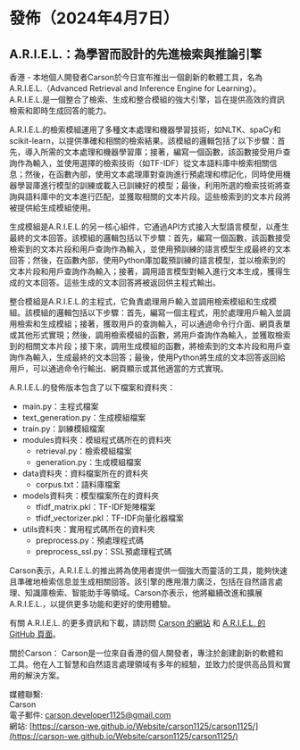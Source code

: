 # 發佈（2024年4月7日）

## A.R.I.E.L.：為學習而設計的先進檢索與推論引擎

香港 - 本地個人開發者Carson於今日宣布推出一個創新的軟體工具，名為A.R.I.E.L.（Advanced Retrieval and Inference Engine for Learning）。A.R.I.E.L.是一個整合了檢索、生成和整合模組的強大引擎，旨在提供高效的資訊檢索和即時生成回答的能力。

A.R.I.E.L.的檢索模組運用了多種文本處理和機器學習技術，如NLTK、spaCy和scikit-learn，以提供準確和相關的檢索結果。該模組的邏輯包括了以下步驟：首先，導入所需的文本處理和機器學習庫；接著，編寫一個函數，該函數接受用戶查詢作為輸入，並使用選擇的檢索技術（如TF-IDF）從文本語料庫中檢索相關信息；然後，在函數內部，使用文本處理庫對查詢進行預處理和標記化，同時使用機器學習庫進行模型的訓練或載入已訓練好的模型；最後，利用所選的檢索技術將查詢與語料庫中的文本進行匹配，並獲取相關的文本片段。這些檢索到的文本片段將被提供給生成模組使用。

生成模組是A.R.I.E.L.的另一核心組件，它通過API方式接入大型語言模型，以產生最終的文本回答。該模組的邏輯包括以下步驟：首先，編寫一個函數，該函數接受檢索到的文本片段和用戶查詢作為輸入，並使用預訓練的語言模型生成最終的文本回答；然後，在函數內部，使用Python庫加載預訓練的語言模型，並以檢索到的文本片段和用戶查詢作為輸入；接著，調用語言模型對輸入進行文本生成，獲得生成的文本回答。這些生成的文本回答將被返回供主程式輸出。

整合模組是A.R.I.E.L.的主程式，它負責處理用戶輸入並調用檢索模組和生成模組。該模組的邏輯包括以下步驟：首先，編寫一個主程式，用於處理用戶輸入並調用檢索和生成模組；接著，獲取用戶的查詢輸入，可以通過命令行介面、網頁表單或其他形式實現；然後，調用檢索模組的函數，將用戶查詢作為輸入，並獲取檢索到的相關文本片段；接下來，調用生成模組的函數，將檢索到的文本片段和用戶查詢作為輸入，生成最終的文本回答；最後，使用Python將生成的文本回答返回給用戶，可以通過命令行輸出、網頁顯示或其他適當的方式實現。

A.R.I.E.L.的發佈版本包含了以下檔案和資料夾：

- main.py：主程式檔案
- text_generation.py：生成模組檔案
- train.py：訓練模組檔案
- modules資料夾：模組程式碼所在的資料夾
  - retrieval.py：檢索模組檔案
  - generation.py：生成模組檔案
- data資料夾：資料檔案所在的資料夾
  - corpus.txt：語料庫檔案
- models資料夾：模型檔案所在的資料夾
  - tfidf_matrix.pkl：TF-IDF矩陣檔案
  - tfidf_vectorizer.pkl：TF-IDF向量化器檔案
- utils資料夾：實用程式碼所在的資料夾
  - preprocess.py：預處理程式碼
  - preprocess_ssl.py：SSL預處理程式碼

Carson表示，A.R.I.E.L.的推出將為使用者提供一個強大而靈活的工具，能夠快速且準確地檢索信息並生成相關回答。該引擎的應用潛力廣泛，包括在自然語言處理、知識庫檢索、智能助手等領域。Carson亦表示，他將繼續改進和擴展A.R.I.E.L.，以提供更多功能和更好的使用體驗。

有關 A.R.I.E.L. 的更多資訊和下載，請訪問 [Carson 的網站](https://carson1125.vercel.app) 和 [A.R.I.E.L. 的GitHub 頁面](https://github.com/Carson-We/A.R.I.E.L.)。

關於Carson：
Carson是一位來自香港的個人開發者，專注於創建創新的軟體和工具。他在人工智慧和自然語言處理領域有多年的經驗，並致力於提供高品質和實用的解決方案。

媒體聯繫:<br>
Carson<br>
電子郵件: [carson.developer1125@gmail.com](mailto:carson.developer1125@gmail.com)<br>
網站: [https://carson-we.github.io/Website/carson1125/carson1125/](https://carson-we.github.io/Website/carson1125/carson1125/)
